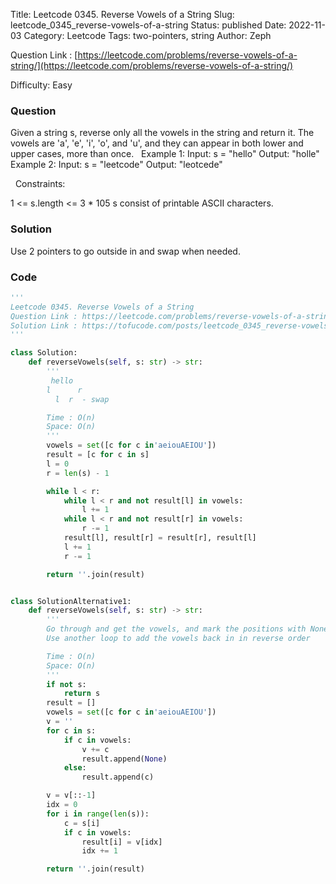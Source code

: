 Title: Leetcode 0345. Reverse Vowels of a String
Slug: leetcode_0345_reverse-vowels-of-a-string
Status: published
Date: 2022-11-03
Category: Leetcode
Tags: two-pointers, string
Author: Zeph

Question Link : [https://leetcode.com/problems/reverse-vowels-of-a-string/](https://leetcode.com/problems/reverse-vowels-of-a-string/)

Difficulty: Easy

### Question
Given a string s, reverse only all the vowels in the string and return it.
The vowels are 'a', 'e', 'i', 'o', and 'u', and they can appear in both lower and upper cases, more than once.
 
Example 1:
Input: s = "hello"
Output: "holle"
Example 2:
Input: s = "leetcode"
Output: "leotcede"

 
Constraints:

1 <= s.length <= 3 * 105
s consist of printable ASCII characters.

### Solution

Use 2 pointers to go outside in and swap when needed.


### Code
```python
'''
Leetcode 0345. Reverse Vowels of a String
Question Link : https://leetcode.com/problems/reverse-vowels-of-a-string/
Solution Link : https://tofucode.com/posts/leetcode_0345_reverse-vowels-of-a-string.html
'''

class Solution:
    def reverseVowels(self, s: str) -> str:
        '''
         hello
        l      r
          l  r  - swap

        Time : O(n)
        Space: O(n)
        '''
        vowels = set([c for c in'aeiouAEIOU'])
        result = [c for c in s]
        l = 0
        r = len(s) - 1

        while l < r:
            while l < r and not result[l] in vowels:
                l += 1
            while l < r and not result[r] in vowels:
                r -= 1
            result[l], result[r] = result[r], result[l]
            l += 1
            r -= 1

        return ''.join(result)


class SolutionAlternative1:
    def reverseVowels(self, s: str) -> str:
        '''
        Go through and get the vowels, and mark the positions with None,
        Use another loop to add the vowels back in in reverse order

        Time : O(n)
        Space: O(n)
        '''
        if not s:
            return s
        result = []
        vowels = set([c for c in'aeiouAEIOU'])
        v = ''
        for c in s:
            if c in vowels:
                v += c
                result.append(None)
            else:
                result.append(c)

        v = v[::-1]
        idx = 0
        for i in range(len(s)):
            c = s[i]
            if c in vowels:
                result[i] = v[idx]
                idx += 1

        return ''.join(result)
```

